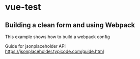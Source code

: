 # vue-test
## Building a clean form and using Webpack

This example shows how to build a webpack config

Guide for jsonplaceholder API
https://jsonplaceholder.typicode.com/guide.html